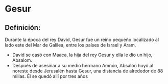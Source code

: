 # Gesur

## Definición: 

Durante la época del rey David, Gesur fue un reino pequeño localizado al lado este del Mar de Galilea, entre los países de Israel y Aram.

* David se casó con Maaca, la hija del rey Gesur y ella le dío un hijo, Absalom.
* Después de asesinar a su medio hermano Amnón, Absalón huyó al noreste desde Jerusalén hasta Gesur, una distancia de alrededor de 88 millas. Él se quedó allí por tres años

